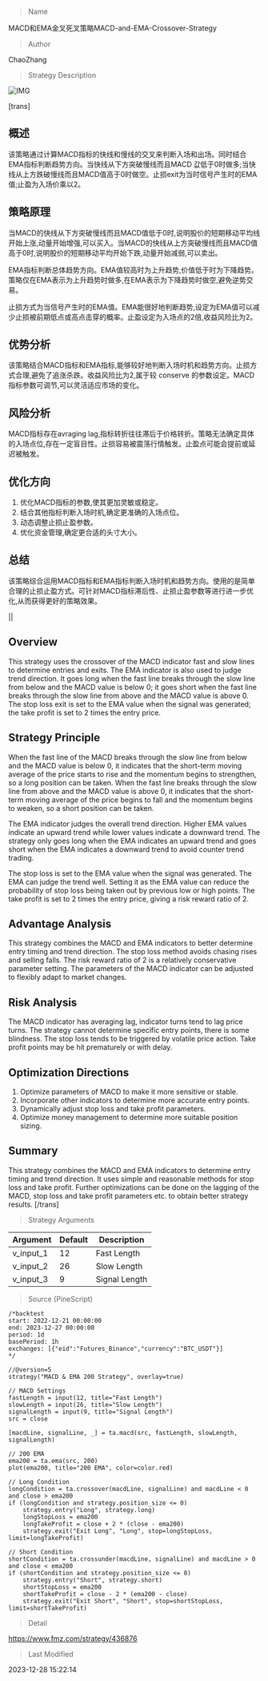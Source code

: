 
> Name

MACD和EMA金叉死叉策略MACD-and-EMA-Crossover-Strategy

> Author

ChaoZhang

> Strategy Description

![IMG](https://www.fmz.com/upload/asset/11b391dc310787e97ba.png)

[trans]

## 概述

该策略通过计算MACD指标的快线和慢线的交叉来判断入场和出场。同时结合EMA指标判断趋势方向。当快线从下方突破慢线而且MACD 값低于0时做多;当快线从上方跌破慢线而且MACD值高于0时做空。止损exit为当时信号产生时的EMA值;止盈为入场价乘以2。

## 策略原理

当MACD的快线从下方突破慢线而且MACD值低于0时,说明股价的短期移动平均线开始上涨,动量开始增强,可以买入。当MACD的快线从上方突破慢线而且MACD值高于0时,说明股价的短期移动平均开始下跌,动量开始减弱,可以卖出。

EMA指标判断总体趋势方向。EMA值较高时为上升趋势,价值低于时为下降趋势。策略仅在EMA表示为上升趋势时做多,在EMA表示为下降趋势时做空,避免逆势交易。

止损方式为当信号产生时的EMA值。EMA能很好地判断趋势,设定为EMA值可以减少止损被前期低点或高点击穿的概率。止盈设定为入场点的2倍,收益风险比为2。

## 优势分析

该策略结合MACD指标和EMA指标,能够较好地判断入场时机和趋势方向。止损方式合理,避免了追涨杀跌。收益风险比为2,属于较 conserve 的参数设定。MACD指标参数可调节,可以灵活适应市场的变化。

## 风险分析

MACD指标存在avraging lag,指标转折往往滞后于价格转折。策略无法确定具体的入场点位,存在一定盲目性。止损容易被震荡行情触发。止盈点可能会提前或延迟被触发。

## 优化方向  

1. 优化MACD指标的参数,使其更加灵敏或稳定。
2. 结合其他指标判断入场时机,确定更准确的入场点位。 
3. 动态调整止损止盈参数。
4. 优化资金管理,确定更合适的头寸大小。

## 总结

该策略综合运用MACD指标和EMA指标判断入场时机和趋势方向。使用的是简单合理的止损止盈方式。可针对MACD指标滞后性、止损止盈参数等进行进一步优化,从而获得更好的策略效果。

||


## Overview 

This strategy uses the crossover of the MACD indicator fast and slow lines to determine entries and exits. The EMA indicator is also used to judge trend direction. It goes long when the fast line breaks through the slow line from below and the MACD value is below 0; it goes short when the fast line breaks through the slow line from above and the MACD value is above 0. The stop loss exit is set to the EMA value when the signal was generated; the take profit is set to 2 times the entry price.  

## Strategy Principle

When the fast line of the MACD breaks through the slow line from below and the MACD value is below 0, it indicates that the short-term moving average of the price starts to rise and the momentum begins to strengthen, so a long position can be taken. When the fast line breaks through the slow line from above and the MACD value is above 0, it indicates that the short-term moving average of the price begins to fall and the momentum begins to weaken, so a short position can be taken.  

The EMA indicator judges the overall trend direction. Higher EMA values indicate an upward trend while lower values indicate a downward trend. The strategy only goes long when the EMA indicates an upward trend and goes short when the EMA indicates a downward trend to avoid counter trend trading.

The stop loss is set to the EMA value when the signal was generated. The EMA can judge the trend well. Setting it as the EMA value can reduce the probability of stop loss being taken out by previous low or high points. The take profit is set to 2 times the entry price, giving a risk reward ratio of 2.

## Advantage Analysis 

This strategy combines the MACD and EMA indicators to better determine entry timing and trend direction. The stop loss method avoids chasing rises and selling falls. The risk reward ratio of 2 is a relatively conservative parameter setting. The parameters of the MACD indicator can be adjusted to flexibly adapt to market changes.

## Risk Analysis

The MACD indicator has averaging lag, indicator turns tend to lag price turns. The strategy cannot determine specific entry points, there is some blindness. The stop loss tends to be triggered by volatile price action. Take profit points may be hit prematurely or with delay.  

## Optimization Directions

1. Optimize parameters of MACD to make it more sensitive or stable.  
2. Incorporate other indicators to determine more accurate entry points.
3. Dynamically adjust stop loss and take profit parameters. 
4. Optimize money management to determine more suitable position sizing.

## Summary

This strategy combines the MACD and EMA indicators to determine entry timing and trend direction. It uses simple and reasonable methods for stop loss and take profit. Further optimizations can be done on the lagging of the MACD, stop loss and take profit parameters etc. to obtain better strategy results.
[/trans]

> Strategy Arguments



|Argument|Default|Description|
|----|----|----|
|v_input_1|12|Fast Length|
|v_input_2|26|Slow Length|
|v_input_3|9|Signal Length|


> Source (PineScript)

``` pinescript
/*backtest
start: 2022-12-21 00:00:00
end: 2023-12-27 00:00:00
period: 1d
basePeriod: 1h
exchanges: [{"eid":"Futures_Binance","currency":"BTC_USDT"}]
*/

//@version=5
strategy("MACD & EMA 200 Strategy", overlay=true)

// MACD Settings
fastLength = input(12, title="Fast Length")
slowLength = input(26, title="Slow Length")
signalLength = input(9, title="Signal Length")
src = close

[macdLine, signalLine, _] = ta.macd(src, fastLength, slowLength, signalLength)

// 200 EMA
ema200 = ta.ema(src, 200)
plot(ema200, title="200 EMA", color=color.red)

// Long Condition
longCondition = ta.crossover(macdLine, signalLine) and macdLine < 0 and close > ema200
if (longCondition and strategy.position_size <= 0)
    strategy.entry("Long", strategy.long)
    longStopLoss = ema200
    longTakeProfit = close + 2 * (close - ema200)
    strategy.exit("Exit Long", "Long", stop=longStopLoss, limit=longTakeProfit)

// Short Condition
shortCondition = ta.crossunder(macdLine, signalLine) and macdLine > 0 and close < ema200
if (shortCondition and strategy.position_size <= 0)
    strategy.entry("Short", strategy.short)
    shortStopLoss = ema200
    shortTakeProfit = close - 2 * (ema200 - close)
    strategy.exit("Exit Short", "Short", stop=shortStopLoss, limit=shortTakeProfit)

```

> Detail

https://www.fmz.com/strategy/436876

> Last Modified

2023-12-28 15:22:14
